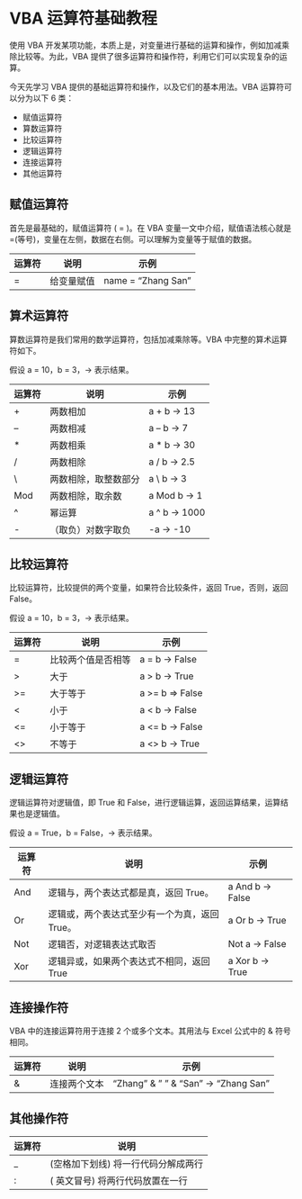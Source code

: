 # VBA 运算符基础教程

使用 VBA 开发某项功能，本质上是，对变量进行基础的运算和操作，例如加减乘除比较等。为此，VBA 提供了很多运算符和操作符，利用它们可以实现复杂的运算。

今天先学习 VBA 提供的基础运算符和操作，以及它们的基本用法。VBA 运算符可以分为以下 6 类：

* 赋值运算符
* 算数运算符
* 比较运算符
* 逻辑运算符
* 连接运算符
* 其他运算符

## 赋值运算符

首先是最基础的，赋值运算符 ( = )。在 VBA 变量一文中介绍，赋值语法核心就是 =(等号)，变量在左侧，数据在右侧。可以理解为变量等于赋值的数据。

|运算符	|说明	|示例
|---|---|---
|=	|给变量赋值	|name = “Zhang San”

## 算术运算符

算数运算符是我们常用的数学运算符，包括加减乘除等。VBA 中完整的算术运算符如下。

假设 a = 10，b = 3，-> 表示结果。

|运算符	|说明	|示例
|---|---|---
|+	|两数相加	|a + b -> 13
|–	|两数相减	|a – b -> 7
|*	|两数相乘	|a * b -> 30
|/	|两数相除	|a / b -> 2.5
|\	|两数相除，取整数部分	|a \ b -> 3
|Mod	|两数相除，取余数	|a Mod b -> 1
|^	|幂运算	|a ^ b -> 1000
|-|（取负）对数字取负	|-a -> -10

## 比较运算符

比较运算符，比较提供的两个变量，如果符合比较条件，返回 True，否则，返回 False。

假设 a = 10，b = 3，-> 表示结果。

|运算符	|说明	|示例
|---|---|---
|=	|比较两个值是否相等	|a = b -> False
|>	|大于	|a > b -> True
|>=	|大于等于	|a >= b => False
|<	|小于	|a < b -> False
|<=	|小于等于	|a <= b -> False
|<>	|不等于	|a <> b -> True

## 逻辑运算符

逻辑运算符对逻辑值，即 True 和 False，进行逻辑运算，返回运算结果，运算结果也是逻辑值。

假设 a = True，b = False，-> 表示结果。

|运算符	|说明	|示例
|---|---|---
|And	|逻辑与，两个表达式都是真，返回 True。	|a And b -> False
|Or	|逻辑或，两个表达式至少有一个为真，返回 True。	|a Or b -> True
|Not	|逻辑否，对逻辑表达式取否	|Not a -> False
|Xor	|逻辑异或，如果两个表达式不相同，返回 True	|a Xor b -> True

## 连接操作符

VBA 中的连接运算符用于连接 2 个或多个文本。其用法与 Excel 公式中的 & 符号相同。

|运算符	|说明	|示例
|---|---|---
|&	|连接两个文本	|“Zhang” & ” ” & “San” -> “Zhang San”

## 其他操作符
|运算符	|说明
|---|---
| _ |(空格加下划线) 将一行代码分解成两行
|: |( 英文冒号)	将两行代码放置在一行
